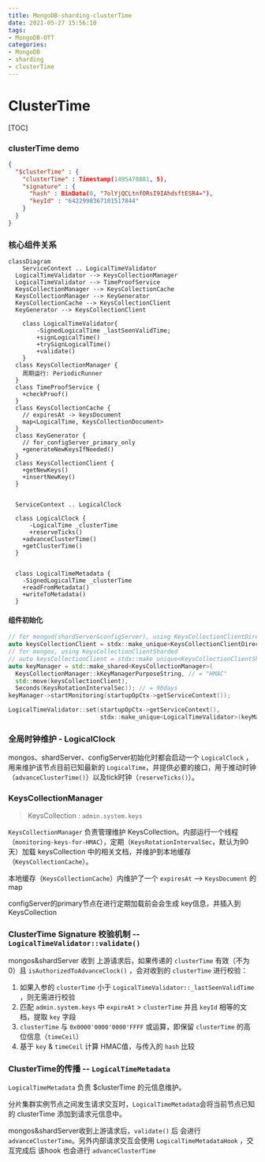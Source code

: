 ```yaml
---
title: MongoDB-sharding-clusterTime
date: 2021-05-27 15:56:10
tags:
- MongoDB-OTT
categories:
- MongoDB
- sharding
- clusterTime
---
```




# ClusterTime

[TOC]

### clusterTime demo

```json
{
  "$clusterTime" : {
    "clusterTime" : Timestamp(1495470881, 5),
    "signature" : {
      "hash" : BinData(0, "7olYjQCLtnfORsI9IAhdsftESR4="),
      "keyId" : "6422998367101517844"
    }
  }
}
```



### 核心组件关系

```mermaid
classDiagram
	ServiceContext .. LogicalTimeValidator
  LogicalTimeValidator --> KeysCollectionManager
  LogicalTimeValidator --> TimeProofService
  KeysCollectionManager --> KeysCollectionCache
  KeysCollectionManager --> KeyGenerator
  KeysCollectionCache --> KeysCollectionClient
  KeyGenerator --> KeysCollectionClient

	class LogicalTimeValidator{
		-SignedLogicalTime _lastSeenValidTime;
		+signLogicalTime()
		+trySignLogicalTime()
		+validate()
	}
  class KeysCollectionManager {
  	周期运行: PeriodicRunner
  }
  class TimeProofService {
  	+checkProof()
  }
  class KeysCollectionCache {
    // expiresAt -> keysDocument
    map<LogicalTime, KeysCollectionDocument>
  }
  class KeyGenerator {
    // for_configServer_primary_only
    +generateNewKeysIfNeeded()
  }
  class KeysCollectionClient {
    +getNewKeys()
    +insertNewKey()
  }
  
  
  ServiceContext .. LogicalClock
  
  class LogicalClock {
	  -LogicalTime _clusterTime
	  +reserveTicks()
  	+advanceClusterTime()
  	+getClusterTime()
  }
  
  
  class LogicalTimeMetadata {
  	-SignedLogicalTime _clusterTime
  	+readFromMetadata()
  	+writeToMetadata()
  }
```



#### 组件初始化

```c++
// for mongod(shardServer&configServer), using KeysCollectionClientDirect
auto keysCollectionClient = stdx::make_unique<KeysCollectionClientDirect>();
// for mongos, using KeysCollectionClientSharded
// auto keysCollectionClient = stdx::make_unique<KeysCollectionClientSharded>(grid->catalogClient());
auto keyManager = std::make_shared<KeysCollectionManager>(
  KeysCollectionManager::kKeyManagerPurposeString, // = "HMAC"
  std::move(keysCollectionClient),
  Seconds(KeysRotationIntervalSec)); // = 90days
keyManager->startMonitoring(startupOpCtx->getServiceContext());

LogicalTimeValidator::set(startupOpCtx->getServiceContext(),
                          stdx::make_unique<LogicalTimeValidator>(keyManager));
```



### 全局时钟维护 - LogicalClock

mongos、shardServer、configServer初始化时都会启动一个 `LogicalClock` ，用来维护该节点目前已知最新的 `LogicalTime`，并提供必要的接口，用于推动时钟（`advanceClusterTime()`）以及tick时钟（`reserveTicks()`）。

### KeysCollectionManager

> KeysCollection : `admin.system.keys`

`KeysCollectionManager` 负责管理维护 KeysCollection。内部运行一个线程（`monitoring-keys-for-HMAC`），定期（`KeysRotationIntervalSec`，默认为90天）加载 keysCollection 中的相关文档，并维护到本地缓存（`KeysCollectionCache`）。

本地缓存（`KeysCollectionCache`）内维护了一个 `expiresAt` --> `KeysDocument` 的map

configServer的primary节点在进行定期加载前会会生成 key信息，并插入到 KeysCollection



### ClusterTime Signature 校验机制 -- `LogicalTimeValidator::validate()`

mongos&shardServer 收到 上游请求后，如果传递的 `clusterTime` 有效（不为0）且 `isAuthorizedToAdvanceClock()` ，会对收到的 `clusterTime` 进行校验：

1. 如果入参的 `clusterTime` 小于 `LogicalTimeValidator::_lastSeenValidTime` ，则无需进行校验
2. 匹配 `admin.system.keys` 中 `expireAt` > `clusterTime` 并且 `keyId` 相等的文档，提取 `key` 字段
3. `clusterTime` 与 `0x0000'0000'0000'FFFF` 或运算，即保留 `clusterTime` 的高位信息（`timeCeil`）
4. 基于 `key` & `timeCeil` 计算 HMAC值，与传入的 `hash` 比较

### ClusterTime的传播 -- `LogicalTimeMetadata`

`LogicalTimeMetadata`  负责 $clusterTime 的元信息维护。

分片集群实例节点之间发生请求交互时，`LogicalTimeMetadata`会将当前节点已知的 clusterTime 添加到请求元信息中。

mongos&shardServer收到上游请求后，`validate()` 后 会进行 `advanceClusterTime`。另外内部请求交互会使用 `LogicalTimeMetadataHook` ，交互完成后 该hook 也会进行 `advanceClusterTime`

